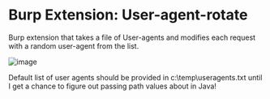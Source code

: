 # Burp Extension: User-agent-rotate

Burp extension that takes a file of User-agents and modifies each request with a random user-agent from the list. 

![image](https://github.com/x90x90x90x90/user-agent-rotate/assets/11958296/4d3e0d7c-6d9a-4e85-a2d4-69617e96ab67)

Default list of user agents should be provided in c:\temp\useragents.txt until I get a chance to figure out passing path values about in Java!
